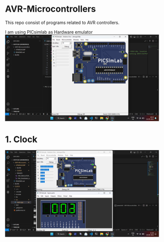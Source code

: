 # AVR-Microcontrollers
This repo consist of programs related to AVR controllers.

I am using PICsimlab as Hardware emulator
![Image](ATMEGA328P/IMAGES/HW_EMULATOR.png)


# 1. Clock 
![Image](ATMEGA328P/IMAGES/CLOCK_CKT.png)